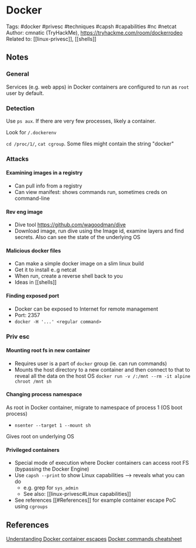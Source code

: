 # Docker 
Tags: #docker #privesc #techniques #capsh #capabilities #nc #netcat 
Author: cmnatic (TryHackMe), https://tryhackme.com/room/dockerrodeo
Related to: [[linux-privesc]], [[shells]]

## Notes
### General
Services (e.g. web apps) in Docker containers are configured to run as `root` user by default.

### Detection
Use `ps aux`. If there are very few processes, likely a container.

Look for `/.dockerenv`

`cd /proc/1/`, `cat cgroup`. Some files might contain the string "docker"

### Attacks

#### Examining images in a registry
- Can pull info from a registry
- Can view manifest: shows commands run, sometimes creds on command-line

#### Rev eng image
- Dive tool https://github.com/wagoodman/dive
- Download image, run dive using the Image id, examine layers and find secrets. Also can see the state of the underlying OS

#### Malicious docker files
- Can make a simple docker image on a slim linux build
- Get it to install e..g netcat
- When run, create a reverse shell back to you
- Ideas in [[shells]]

#### Finding exposed port
- Docker can be exposed to Internet for remote management
- Port: 2357
- `docker -H '...' <regular command>`

### Priv esc
#### Mounting root fs in new container
- Requires user is a part of `docker` group (ie. can run commands)
- Mounts the host directory to a new container and then connect to that to reveal all the data on the host OS
`docker run -v /:/mnt --rm -it alpine chroot /mnt sh`

#### Changing process namespace
As root in Docker container, migrate to namespace of process 1 (OS boot process)
- `nsenter --target 1 --mount sh`

Gives root on underlying OS

#### Privileged containers
- Special mode of execution where Docker containers can access root FS (bypassing the Docker Engine)
- Use `capsh --print` to show Linux capabilities --> reveals what you can do
	- e.g. grep for `sys_admin`
	- See also: [[linux-privesc#Linux capabilities]]
- See references [[#References]] for example container escape PoC using `cgroups`


## References
[Understanding Docker container escapes](https://blog.trailofbits.com/2019/07/19/understanding-docker-container-escapes/#:~:text=The%20SYS_ADMIN%20capability%20allows%20a,security%20risks%20of%20doing%20so)
[Docker commands cheatsheet](https://raw.githubusercontent.com/sangam14/dockercheatsheets/master/dockercheatsheet8.png)